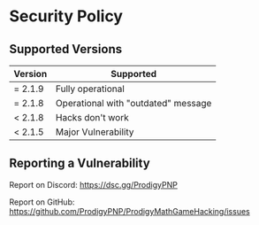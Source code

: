 # Security Policy

## Supported Versions



| Version | Supported                           |
|---------|-------------------------------------|
| = 2.1.9 | Fully operational                   |
| = 2.1.8 | Operational with "outdated" message |
| < 2.1.8 | Hacks don't work                    |
| < 2.1.5 | Major Vulnerability                 |

## Reporting a Vulnerability

Report on Discord: https://dsc.gg/ProdigyPNP

Report on GitHub: https://github.com/ProdigyPNP/ProdigyMathGameHacking/issues
